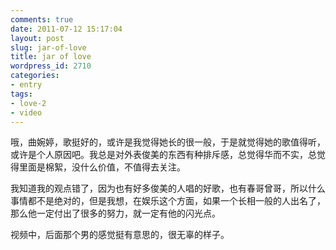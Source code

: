 ```yaml
---
comments: true
date: 2011-07-12 15:17:04
layout: post
slug: jar-of-love
title: jar of love
wordpress_id: 2710
categories:
- entry
tags:
- love-2
- video
---
```


哦，曲婉婷，歌挺好的，或许是我觉得她长的很一般，于是就觉得她的歌值得听，或许是个人原因吧。我总是对外表俊美的东西有种排斥感，总觉得华而不实，总觉得里面是棉絮，没什么价值，不值得去关注。

我知道我的观点错了，因为也有好多俊美的人唱的好歌，也有春哥曾哥，所以什么事情都不是绝对的，但是我想，在娱乐这个方面，如果一个长相一般的人出名了，那么他一定付出了很多的努力，就一定有他的闪光点。



视频中，后面那个男的感觉挺有意思的，很无辜的样子。
